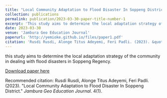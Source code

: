 ```yaml
---
title: "Local Community Adaptation to Flood Disaster In Soppeng District"
collection: publications
permalink: publication/2023-03-30-paper-title-number-1
excerpt: 'This study aims to determine the local adaptation strategy of the community in dealing with flood disasters in Soppeng Regency.'
date: 2023-03-30
venue: 'Jambura Geo Education Journal'
paperurl: 'http://yemioke.github.io/files/paper1.pdf'
citation: 'Rusdi Rusdi, Alonge Titus Adeyemi, Feri Padli. (2023). &quot; Local Community Adaptation to Flood Disaster In Soppeng District.&quot; <i>Jambura Geo Education Journal</i>. 4(1).'
---
```

this study aims to determine the local adaptation strategy of the community in dealing with flood disasters in Soppeng Regency.

[Download paper here](http://yemioke.github.io/files/paper1.pdf)

Recommended citation: Rusdi Rusdi, Alonge Titus Adeyemi, Feri Padli. (2023). "Local Community Adaptation to Flood Disaster In Soppeng District." <i>Jambura Geo Education Journal</i>. 4(1).
